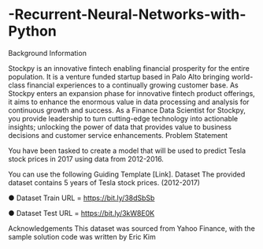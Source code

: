 # -Recurrent-Neural-Networks-with-Python




Background Information

Stockpy is an innovative fintech enabling financial prosperity for the entire population. It is
a venture funded startup based in Palo Alto bringing world-class financial experiences to a
continually growing customer base. As Stockpy enters an expansion phase for innovative
fintech product offerings, it aims to enhance the enormous value in data processing and
analysis for continuous growth and success.
As a Finance Data Scientist for Stockpy, you provide leadership to turn cutting-edge
technology into actionable insights; unlocking the power of data that provides value to
business decisions and customer service enhancements.
Problem Statement

You have been tasked to create a model that will be used to predict Tesla stock prices in
2017 using data from 2012-2016.

You can use the following Guiding Template [Link].
Dataset
The provided dataset contains 5 years of Tesla stock prices. (2012-2017)

● Dataset Train URL = https://bit.ly/38dSbSb

● Dataset Test URL = https://bit.ly/3kW8E0K


Acknowledgements
This dataset was sourced from Yahoo Finance, with the sample solution code was written
by Eric Kim
